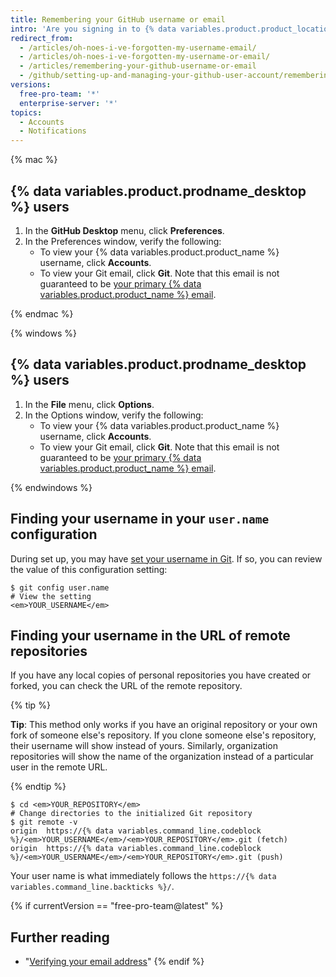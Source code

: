 ```yaml
---
title: Remembering your GitHub username or email
intro: 'Are you signing in to {% data variables.product.product_location %} for the first time in a while? If so, welcome back! If you can''t remember your {% data variables.product.product_name %} user account name, you can try these methods for remembering it.'
redirect_from:
  - /articles/oh-noes-i-ve-forgotten-my-username-email/
  - /articles/oh-noes-i-ve-forgotten-my-username-or-email/
  - /articles/remembering-your-github-username-or-email
  - /github/setting-up-and-managing-your-github-user-account/remembering-your-github-username-or-email
versions:
  free-pro-team: '*'
  enterprise-server: '*'
topics:
  - Accounts
  - Notifications
---
```

{% mac %}

## {% data variables.product.prodname_desktop %} users

1. In the **GitHub Desktop** menu, click **Preferences**.
2. In the Preferences window, verify the following:
    - To view your {% data variables.product.product_name %} username, click **Accounts**.
    - To view your Git email, click **Git**. Note that this email is not guaranteed to be [your primary {% data variables.product.product_name %} email](/articles/changing-your-primary-email-address).

{% endmac %}

{% windows %}

## {% data variables.product.prodname_desktop %} users

1. In the **File** menu, click **Options**.
2. In the Options window, verify the following:
    - To view your {% data variables.product.product_name %} username, click **Accounts**.
    - To view your Git email, click **Git**. Note that this email is not guaranteed to be [your primary {% data variables.product.product_name %} email](/articles/changing-your-primary-email-address).
  
{% endwindows %}

## Finding your username in your `user.name` configuration

During set up, you may have [set your username in Git](/github/getting-started-with-github/setting-your-username-in-git). If so, you can review the value of this configuration setting:

```shell
$ git config user.name
# View the setting
<em>YOUR_USERNAME</em>
```

## Finding your username in the URL of remote repositories

If you have any local copies of personal repositories you have created or forked, you can check the URL of the remote repository.

{% tip %}

**Tip**: This method only works if you have an original repository or your own fork of someone else's repository. If you clone someone else's repository, their username will show instead of yours. Similarly, organization repositories will show the name of the organization instead of a particular user in the remote URL.

{% endtip %}

```shell
$ cd <em>YOUR_REPOSITORY</em>
# Change directories to the initialized Git repository
$ git remote -v
origin	https://{% data variables.command_line.codeblock %}/<em>YOUR_USERNAME</em>/<em>YOUR_REPOSITORY</em>.git (fetch)
origin	https://{% data variables.command_line.codeblock %}/<em>YOUR_USERNAME</em>/<em>YOUR_REPOSITORY</em>.git (push)
```

Your user name is what immediately follows the `https://{% data variables.command_line.backticks %}/`.

{% if currentVersion == "free-pro-team@latest" %}
## Further reading

- "[Verifying your email address](/articles/verifying-your-email-address)"
{% endif %}
